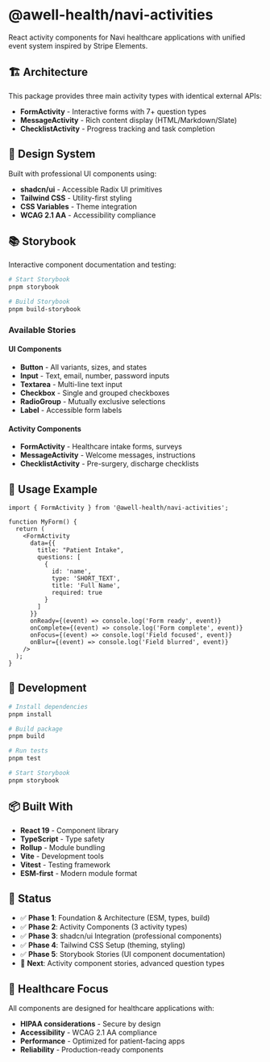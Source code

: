 # @awell-health/navi-activities

React activity components for Navi healthcare applications with unified event system inspired by Stripe Elements.

## 🏗️ Architecture

This package provides three main activity types with identical external APIs:

- **FormActivity** - Interactive forms with 7+ question types
- **MessageActivity** - Rich content display (HTML/Markdown/Slate)  
- **ChecklistActivity** - Progress tracking and task completion

## 🎨 Design System

Built with professional UI components using:

- **shadcn/ui** - Accessible Radix UI primitives
- **Tailwind CSS** - Utility-first styling
- **CSS Variables** - Theme integration
- **WCAG 2.1 AA** - Accessibility compliance

## 📚 Storybook

Interactive component documentation and testing:

```bash
# Start Storybook
pnpm storybook

# Build Storybook
pnpm build-storybook
```

### Available Stories

#### UI Components
- **Button** - All variants, sizes, and states
- **Input** - Text, email, number, password inputs
- **Textarea** - Multi-line text input
- **Checkbox** - Single and grouped checkboxes
- **RadioGroup** - Mutually exclusive selections
- **Label** - Accessible form labels

#### Activity Components
- **FormActivity** - Healthcare intake forms, surveys
- **MessageActivity** - Welcome messages, instructions
- **ChecklistActivity** - Pre-surgery, discharge checklists

## 🚀 Usage Example

```tsx
import { FormActivity } from '@awell-health/navi-activities';

function MyForm() {
  return (
    <FormActivity
      data={{
        title: "Patient Intake",
        questions: [
          {
            id: 'name',
            type: 'SHORT_TEXT',
            title: 'Full Name',
            required: true
          }
        ]
      }}
      onReady={(event) => console.log('Form ready', event)}
      onComplete={(event) => console.log('Form complete', event)}
      onFocus={(event) => console.log('Field focused', event)}
      onBlur={(event) => console.log('Field blurred', event)}
    />
  );
}
```

## 🔧 Development

```bash
# Install dependencies
pnpm install

# Build package
pnpm build

# Run tests
pnpm test

# Start Storybook
pnpm storybook
```

## 📦 Built With

- **React 19** - Component library
- **TypeScript** - Type safety
- **Rollup** - Module bundling
- **Vite** - Development tools
- **Vitest** - Testing framework
- **ESM-first** - Modern module format

## 🎯 Status

- ✅ **Phase 1**: Foundation & Architecture (ESM, types, build)
- ✅ **Phase 2**: Activity Components (3 activity types)
- ✅ **Phase 3**: shadcn/ui Integration (professional components)
- ✅ **Phase 4**: Tailwind CSS Setup (theming, styling)
- ✅ **Phase 5**: Storybook Stories (UI component documentation)
- 🔄 **Next**: Activity component stories, advanced question types

## 🏥 Healthcare Focus

All components are designed for healthcare applications with:

- **HIPAA considerations** - Secure by design
- **Accessibility** - WCAG 2.1 AA compliance
- **Performance** - Optimized for patient-facing apps
- **Reliability** - Production-ready components